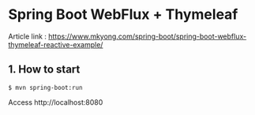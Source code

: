 # Spring Boot WebFlux + Thymeleaf

Article link : https://www.mkyong.com/spring-boot/spring-boot-webflux-thymeleaf-reactive-example/

## 1. How to start
```
$ mvn spring-boot:run
```

Access http://localhost:8080
